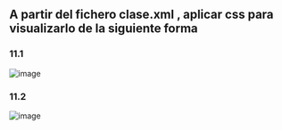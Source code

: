 ## A partir del fichero clase.xml , aplicar css para visualizarlo de la siguiente forma 

 ### 11.1
 
![image](https://github.com/user-attachments/assets/f039bc5f-79a2-41fe-8a5f-0023360d41c5)

### 11.2

![image](https://github.com/user-attachments/assets/4e7ec4d8-91e2-4361-bdad-63ab6f9acaf1)
